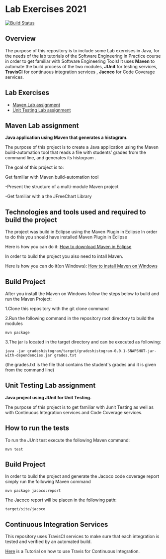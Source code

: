 # Lab Exercises 2021
[![Build Status](https://travis-ci.com/nikiboura/Lab_exercises_2021.svg?token=ki4LJ9spppXtZBbs1sCm&branch=development)](https://travis-ci.com/nikiboura/Lab_exercises_2021)

## Overview
The purpose of this repository is to include some Lab exercises in Java, for the needs of the lab tutorials of the Software Engineering in Practice course in order to get familiar with Software Engineering Tools!
It uses **Maven** to automate the build process of the two modules, **JUnit** for testing services, **TravisCI** for continuous integration services , **Jacoco** for Code Coverage services.

## <a name="Lab Exercises"></a>Lab Exercises
* [Maven Lab assignment](#maven-lab-assignment)
* [Unit Testing Lab assignment](#unit-testing-lab-assignment)
 

## <a name="maven-lab-assignment"></a> Maven Lab assignment

**Java application using Maven that generates a histogram.**

The purpose of this project is to create a Java application using the Maven build-automation tool that reads a file with students’ grades from the command line, and generates its histogram .

The goal of this project is to:

Get familiar with Maven build-automation tool

-Present the structure of a multi-module Maven project

-Get familiar with a the JFreeChart Library

## Technologies and tools used and required to build the project

The project was build in Eclipse using the Maven Plugin in Eclipse
In order to do this you should have installed Maven Plugin in Eclipse

Here is how you can do it: [How to download Maven in Eclipse](https://hiplab.mc.vanderbilt.edu/projects/soempi/eclipse_m2e_install.html)

In order to build the project you also need to intall Maven.

Here is how you can do it(on Windows): [How to install Maven on Windows](https://mkyong.com/maven/how-to-install-maven-in-windows/)


## Build Project

After you install the Maven on Windows follow the steps below to build and run the Maven Project:

1.Clone this repository with the git clone command

2.Run the following command in the repository root directory to build the modules

	mvn package

3.The jar is located in the target directory and can be executed as following:

	java -jar gradeshistogram/target/gradeshistogram-0.0.1-SNAPSHOT-jar-with-dependencies.jar grades.txt

(the grades.txt is the file that contains the student's grades and it is given from the command line)


## <a name="unit-testing-lab-assignment"></a>Unit Testing Lab assignment

**Java project using JUnit for Unit Testing.**

The purpose of this project is to get familiar with Junit Testing as well as with Continuous Integration services and Code Coverage services.

## How to run the tests

To run the JUnit test execute the following Maven command:	
	
	mvn test
	
## Build Project 

In order to build the project and generate the Jacoco code coverage report simply run the following Maven command

	mvn package jacoco:report
	
The Jacoco report will be placen in the following path:

	target/site/jacoco

## Continuous Integration Services

This repository uses TravisCI services to make sure that each integration is tested and verified by an automated build.

[Here](https://docs.travis-ci.com/user/tutorial/) is a Tutorial on how to use Travis for Continuous Integration.




